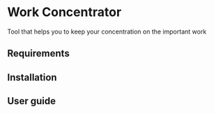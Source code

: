 # Work Concentrator

Tool that helps you to keep your concentration on the important work

## Requirements

## Installation

## User guide
